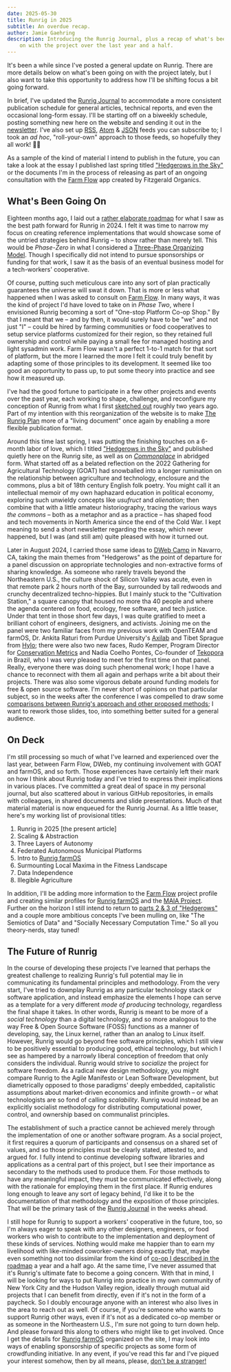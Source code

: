 ```yaml
---
date: 2025-05-30
title: Runrig in 2025
subtitle: An overdue recap.
author: Jamie Gaehring
description: Introducing the Runrig Journal, plus a recap of what's been going
    on with the project over the last year and a half.
---
```


It's been a while since I've posted a general update on Runrig. There are more
details below on what's been going on with the project lately, but I also want
to take this opportunity to address how I'll be shifting focus a bit going
forward.

In brief, I've updated the [Runrig Journal] to accommodate a more consistent
publication schedule for general articles, technical reports, and even the
occasional long-form essay. I'll be starting off on a biweekly schedule, posting
something new here on the website and sending it out in the [newsletter]. I've
also set up [RSS], [Atom] & [JSON] feeds you can subscribe to; I took an _ad
hoc_, "roll-your-own" approach to those feeds, so hopefully they all work!
&#x1F91E;&#x1F3FB;

As a sample of the kind of material I intend to publish in the future, you can
take a look at the essay I published last spring titled ["Hedgerows in the Sky"]
or the documents I'm in the process of releasing as part of an ongoing
consultation with the [Farm Flow] app created by Fitzgerald Organics.

## What's Been Going On
Eighteen months ago, I laid out a [rather elaborate roadmap] for what I saw as
the best path forward for Runrig in 2024. I felt it was time to narrow my focus
on creating reference implementations that would showcase some of the untried
strategies behind Runrig – to show rather than merely tell. This would be
_Phase-Zero_ in what I considered a [Three-Phase Organizing Model]. Though I
specifically did not intend to pursue sponsorships or funding for that work, I
saw it as the basis of an eventual business model for a tech-workers'
cooperative.

Of course, putting such meticulous care into any sort of plan practically
guarantees the universe will swat it down. That is more or less what happened
when I was asked to consult on [Farm Flow]. In many ways, it was the kind of
project I'd have loved to take on in _Phase Two_, where I envisioned Runrig
becoming a sort of "One-stop Platform Co-op Shop." By that I meant that we – and
by then, it would surely have to be "we" and not just "I" – could be hired by
farming communities or food cooperatives to setup service platforms customized
for their region, so they retained full ownership and control while paying a
small fee for managed hosting and light sysadmin work. Farm Flow wasn't a
perfect 1-to-1 match for that sort of platform, but the more I learned the more
I felt it could truly benefit by adapting some of those principles to its
development. It seemed like too good an opportunity to pass up, to put some
theory into practice and see how it measured up.

I've had the good fortune to participate in a few other projects and events over
the past year, each working to shape, challenge, and reconfigure my conception
of Runrig from what I first [sketched out] roughly two years ago. Part of my
intention with this reorganization of the website is to make [The Runrig Plan]
more of a "living document" once again by enabling a more flexible publication
format.

Around this time last spring, I was putting the finishing touches on a 6-month
labor of love, which I titled ["Hedgerows in the Sky"] and published quietly
here on the Runrig site, as well as on [_Commonplace_] in abridged form. What
started off as a belated reflection on the 2022 Gathering for Agricultural
Technology (GOAT) had snowballed into a longer rumination on the relationship
between agriculture and technology, enclosure and the commons, plus a bit of
18th century English folk poetry. You might call it an intellectual memoir of my
own haphazard education in political economy, exploring such unwieldy concepts
like _usufruct_ and _alienation_; then combine that with a little amateur
historiography, tracing the various ways _the commons_ – both as a metaphor and
as a practice – has shaped food and tech movements in North America since the
end of the Cold War. I kept meaning to send a short newsletter regarding the
essay, which never happened, but I was (and still am) quite pleased with how it
turned out.

Later in August 2024, I carried those same ideas to [DWeb Camp] in Navarro, CA,
taking the main themes from "Hedgerows" as the point of departure for a panel
discussion on appropriate technologies and non-extractive forms of sharing
knowledge. As someone who rarely travels beyond the Northeastern U.S., the
culture shock of Silicon Valley was acute, even in that remote park 2 hours
north of the Bay, surrounded by tall redwoods and crunchy decentralized
techno-hippies. But I mainly stuck to the "Cultivation Station," a square canopy
that housed no more tha 40 people and where the agenda centered on food,
ecology, free software, and tech justice. Under that tent in those short few
days, I was quite gratified to meet a brilliant cohort of engineers, designers,
and activists. Joining me on the panel were two familiar faces from my previous
work with OpenTEAM and farmOS, Dr. Ankita Raturi from Purdue University's
[Axilab] and Tibet Sprague from [Hylo]; there were also two new faces, Rudo
Kemper, Program Director for [Conservation Metrics] and Nadia Coelho Pontes,
Co-founder of [Tekopora] in Brazil, who I was very pleased to meet for the first
time on that panel. Really, everyone there was doing such phenomenal work; I
hope I have a chance to reconnect with them all again and perhaps write a bit
about their projects. There was also some vigorous debate around funding models
for free & open source software. I'm never short of opinions on that particular
subject, so in the weeks after the conference I was compelled to draw some
[comparisons between Runrig's approach and other proposed methods]; I want to
rework those slides, too, into something better suited for a general audience.

## On Deck
I'm still processing so much of what I've learned and experienced over the last
year, between Farm Flow, DWeb, my continuing involvement with GOAT and farmOS,
and so forth. Those experiences have certainly left their mark on how I think
about Runrig today and I've tried to express their implications in various
places. I've committed a great deal of space in my personal journal, but also
scattered about in various GitHub repositories, in emails with colleagues, in
shared documents and slide presentations. Much of that material material is now
enqueued for the Runrig Journal. As a little teaser, here's my working list
of provisional titles:

1. Runrig in 2025 [the present article]
2. Scaling & Abstraction
3. Three Layers of Autonomy
4. Federated Autonomous Municipal Platforms
5. Intro to [Runrig farmOS]
6. Surmounting Local Maxima in the Fitness Landscape
7. Data Independence
8. Illegible Agriculture

In addition, I'll be adding more information to the [Farm Flow] project profile
and creating similar profiles for [Runrig farmOS] and the [MAIA Project].
Further on the horizon I still intend to return to [parts 2 & 3 of "Hedgerows"]
and a couple more ambitious concepts I've been mulling on, like "The Semiotics
of Data" and "Socially Necessary Computation Time." So all you theory-nerds,
stay tuned!

## The Future of Runrig
In the course of developing these projects I've learned that perhaps the
greatest challenge to realizing Runrig's full potential may lie in communicating
its fundamental principles and methodology. From the very start, I've tried to
downplay Runrig as any particular technology stack or software application, and
instead emphasize the elements I hope can serve as a template for a very
different _mode of producing_ technology, regardless the final shape it takes.
In other words, Runrig is meant to be more of a _social technology_ than a
digital technology, and so more analogous to the way Free & Open Source Software
(FOSS) functions as a manner of developing, say, the Linux kernel, rather than
an analog to Linux itself. However, Runrig would go beyond free software
principles, which I still view to be positively essential to producing good,
ethical technology, but which I see as hampered by a narrowly liberal conception
of freedom that only considers the individual. Runrig would strive to
_socialize_ the project for software freedom. As a radical new design
methodology, you might compare Runrig to the Agile Manifesto or Lean Software
Development, but diametrically opposed to those paradigms' deeply embedded,
capitalistic assumptions about market-driven economics and infinite growth – or
what technologists are so fond of calling _scalability_. Runrig would instead be
an explicitly socialist methodology for distributing computational power,
control, and ownership based on communalist principles.

The establishment of such a practice cannot be achieved merely through the
implementation of one or another software program. As a social project, it first
requires a quorum of participants and consensus on a shared set of values, and
so those principles must be clearly stated, attested to, and argued for. I fully
intend to continue developing software libraries and applications as a central
part of this project, but I see their importance as secondary to the methods
used to produce them. For those methods to have any meaningful impact, they must
be communicated effectively, along with the rationale for employing them in the
first place. If Runrig endures long enough to leave any sort of legacy behind,
I'd like it to be the documentation of that methodology and the exposition of
those principles. That will be the primary task of the [Runrig Journal] in the
weeks ahead.

I still hope for Runrig to support a workers' cooperative in the future, too, so
I'm always eager to speak with any other designers, engineers, or food workers
who wish to contribute to the implementation and deployment of these kinds of
services. Nothing would make me happier than to earn my livelihood with
like-minded coworker-owners doing exactly that, maybe even something not too
dissimilar from the kind of [co-op I described in the roadmap] a year and a half
ago. At the same time, I've never assumed that it's Runrig's ultimate fate to
become a going concern. With that in mind, I will be looking for ways to put
Runrig into practice in my own community of New York City and the Hudson Valley
region, ideally through mutual aid projects that I can benefit from directly,
even if it's not in the form of a paycheck. So I doubly encourage anyone with an
interest who also lives in the area to reach out as well. Of course, if you're
someone who wants to support Runrig other ways, even if it's not as a dedicated
co-op member or as someone in the Northeastern U.S., I'm sure not going to turn
down help. And please forward this along to others who might like to get
involved. Once I get the details for [Runrig farmOS] organized on the site, I
may look into ways of enabling sponsorship of specific projects as some form of
crowdfunding initiative. In any event, if you've read this far and I've piqued
your interest somehow, then by all means, please, [don't be a stranger!]

[Runrig Journal]: /journal
[newsletter]: https://buttondown.com/runrig
[RSS]: /feed/rss.xml
[Atom]: /feed/atom.xml
[JSON]: /feed/feed.json
[rather elaborate roadmap]: /posts/roadmap-2024.md
[Three-Phase Organizing Model]:
    /posts/roadmap-2024.md#three-phase-organizing-model-or-business-plan
[Farm Flow]: /farm-flow.md
[sketched out]: /posts/the-runrig-plan-for-socio-ecological-design
[The Runrig Plan]: /plan
["Hedgerows in the Sky"]: /posts/hedgerows.md
[_Commonplace_]: https://commonplace.knowledgefutures.org/pub/7m7brnr4/release/1
[DWeb Camp]: https://dwebcamp.org
[Axilab]: https://aginformaticslab.org/
[Hylo]: https://www.hylo.com/
[Conservation Metrics]: https://conservationmetrics.com/
[Tekopora]: https://tekopora.top/
[comparisons between Runrig's approach and other proposed methods]:
    https://dweb.camp/p/foodweb__response-to-utility-proposal
[Runrig farmOS]: https://github.com/runrig-coop/runrig-farmos
[MAIA Project]: https://github.com/skywoman/multifarm-aggregation-info-arch
[parts 2 & 3 of "Hedgerows"]:
    https://github.com/runrig-coop/hedgerows/blob/main/notes/outline-of-narrative.md
[co-op I described in the roadmap]:
    /posts/roadmap-2024.md#three-phase-organizing-model-or-business-plan
[don't be a stranger!]: mailto:jamie@runrig.org

